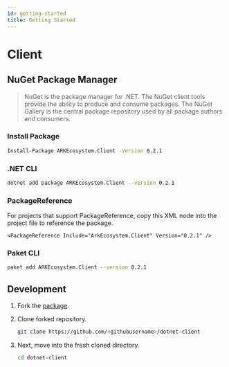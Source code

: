 ```yaml
---
id: getting-started
title: Getting Started
---
```


# Client

## NuGet Package Manager

> NuGet is the package manager for .NET. The NuGet client tools provide the ability to produce and consume packages. The NuGet Gallery is the central package repository used by all package authors and consumers.

### Install Package

```bash
Install-Package ARKEcosystem.Client -Version 0.2.1
```

### .NET CLI

```bash
dotnet add package ARKEcosystem.Client --version 0.2.1
```

### PackageReference

For projects that support PackageReference, copy this XML node into the project file to reference the package.

```markup
<PackageReference Include="ArkEcosystem.Client" Version="0.2.1" />
```

### Paket CLI

```bash
paket add ARKEcosystem.Client --version 0.2.1
```

## Development

1. Fork the [package](https://github.com/ARKEcosystem/dotnet-client).
2. Clone forked repository.

   ```bash
   git clone https://github.com/<githubusername>/dotnet-client
   ```

3. Next, move into the fresh cloned directory.

   ```bash
   cd dotnet-client
   ```

